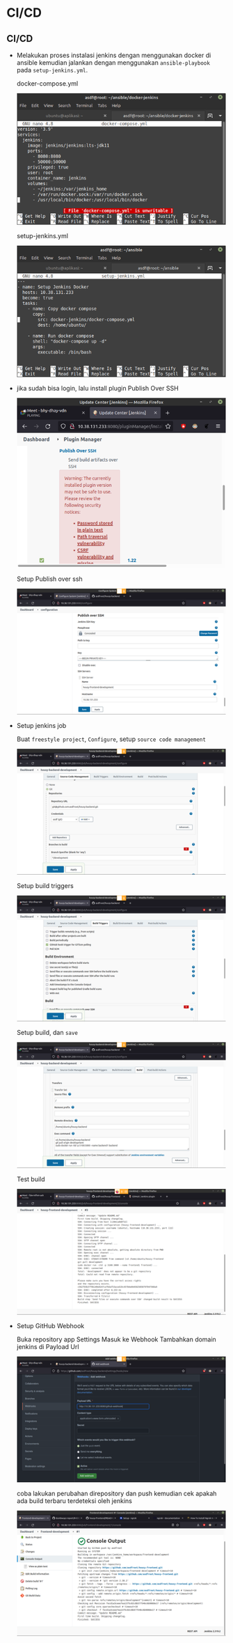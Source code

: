 # CI/CD

## CI/CD

-   Melakukan proses instalasi jenkins dengan menggunakan docker di ansible kemudian jalankan dengan menggunakan `ansible-playbook` pada `setup-jenkins.yml`.

    docker-compose.yml

    ![gambar](assets/2je.png)

    setup-jenkins.yml

    ![gambar](assets/1je.png)

-   jika sudah bisa login, lalu install plugin Publish Over SSH

    ![gambar](assets/5je.png)

    Setup Publish over ssh

    ![gambar](assets/6setpubover.png)

-   Setup jenkins job

    Buat `freestyle project`, `Configure`, setup `source code management`

    ![gambar](assets/7setsourcecode.png)

    Setup build triggers

    ![gambar](assets/8setbuildtri.png)

    Setup build, dan `save`

    ![gambar](assets/9build.png)

    Test build

    ![gambar](assets/consolerunfront.png)

-   Setup GitHub Webhook

    Buka repository app Settings Masuk ke Webhook Tambahkan domain jenkins di Payload Url

    ![gambar](assets/10webh.png)

    coba lakukan perubahan direpository dan push kemudian cek apakah ada build terbaru terdeteksi oleh jenkins

    ![gambar](assets/updatered.png)
